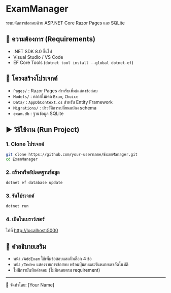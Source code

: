 
# ExamManager

ระบบจัดการข้อสอบด้วย ASP.NET Core Razor Pages และ SQLite

## 🔧 ความต้องการ (Requirements)
- .NET SDK 8.0 ขึ้นไป
- Visual Studio / VS Code
- EF Core Tools (`dotnet tool install --global dotnet-ef`)

## 📁 โครงสร้างโปรเจกต์
- `Pages/` : Razor Pages สำหรับเพิ่ม/แสดงข้อสอบ
- `Models/` : คลาสโมเดล `Exam`, `Choice`
- `Data/` : `AppDbContext.cs` สำหรับ Entity Framework
- `Migrations/` : ประวัติการเปลี่ยนแปลง schema
- `exam.db` : ฐานข้อมูล SQLite

## ▶️ วิธีใช้งาน (Run Project)

### 1. Clone โปรเจกต์
```bash
git clone https://github.com/your-username/ExamManager.git
cd ExamManager
```

### 2. สร้างหรืออัปเดตฐานข้อมูล
```bash
dotnet ef database update
```

### 3. รันโปรเจกต์
```bash
dotnet run
```

### 4. เปิดในเบราว์เซอร์
ไปที่ [http://localhost:5000](http://localhost:5000)

## 🧪 คำอธิบายเสริม
- หน้า `/AddExam` ใช้เพิ่มข้อสอบและตัวเลือก 4 ข้อ
- หน้า `/Index` แสดงรายการข้อสอบ พร้อมปุ่มลบและรันหมายเลขอัตโนมัติ
- ไม่มีการบันทึกคำตอบ (ไม่มีเฉลยตาม requirement)

---

📝 จัดทำโดย: [Your Name]
